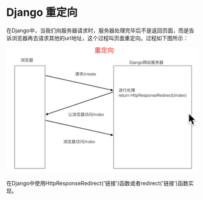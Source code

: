 # Django 重定向

在Django中，当我们向服务器请求时，服务器处理完毕后不是返回页面，而是告诉浏览器再去请求其他的url地址，这个过程叫页面重定向。过程如下图所示：

![](https://raw.githubusercontent.com/zhi-z/Python/master/Django/%E9%87%8D%E5%AE%9A%E5%90%91/images/redirect.png)

在Django中使用HttpResponseRedirect('链接')函数或者redirect('链接')函数实现。